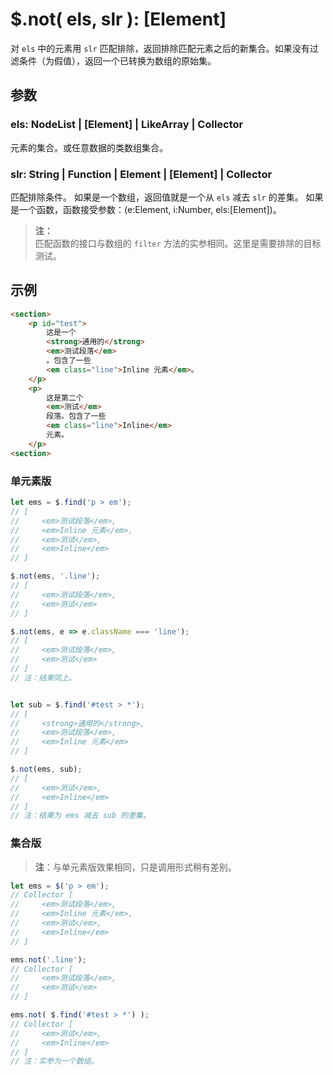 # $.not( els, slr ): [Element]

对 `els` 中的元素用 `slr` 匹配排除，返回排除匹配元素之后的新集合。如果没有过滤条件（为假值），返回一个已转换为数组的原始集。


## 参数

### els: NodeList | [Element] | LikeArray | Collector

元素的集合。或任意数据的类数组集合。


### slr: String | Function | Element | [Element] | Collector

匹配排除条件。
如果是一个数组，返回值就是一个从 `els` 减去 `slr` 的差集。
如果是一个函数，函数接受参数：(e:Element, i:Number, els:[Element])。

> **注：**<br>
> 匹配函数的接口与数组的 `filter` 方法的实参相同。这里是需要排除的目标测试。


## 示例

```html
<section>
    <p id="test">
        这是一个
        <strong>通用的</strong>
        <em>测试段落</em>
        。包含了一些
        <em class="line">Inline 元素</em>。
    </p>
    <p>
        这是第二个
        <em>测试</em>
        段落。包含了一些
        <em class="line">Inline</em>
        元素。
    </p>
<section>
```


### 单元素版

```js
let ems = $.find('p > em');
// [
//     <em>测试段落</em>,
//     <em>Inline 元素</em>,
//     <em>测试</em>,
//     <em>Inline</em>
// ]

$.not(ems, '.line');
// [
//     <em>测试段落</em>,
//     <em>测试</em>
// ]

$.not(ems, e => e.className === 'line');
// [
//     <em>测试段落</em>,
//     <em>测试</em>
// ]
// 注：结果同上。


let sub = $.find('#test > *');
// [
//     <strong>通用的</strong>,
//     <em>测试段落</em>,
//     <em>Inline 元素</em>
// ]

$.not(ems, sub);
// [
//     <em>测试</em>,
//     <em>Inline</em>
// ]
// 注：结果为 ems 减去 sub 的差集。
```


### 集合版

> **注**：与单元素版效果相同，只是调用形式稍有差别。

```js
let ems = $('p > em');
// Collector [
//     <em>测试段落</em>,
//     <em>Inline 元素</em>,
//     <em>测试</em>,
//     <em>Inline</em>
// ]

ems.not('.line');
// Collector [
//     <em>测试段落</em>,
//     <em>测试</em>
// ]

ems.not( $.find('#test > *') );
// Collector [
//     <em>测试</em>,
//     <em>Inline</em>
// ]
// 注：实参为一个数组。
```
